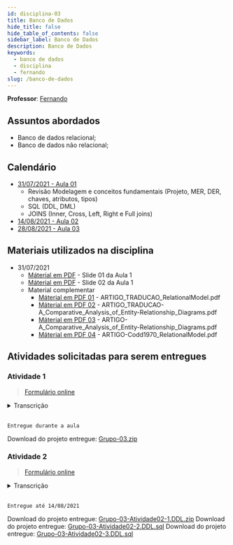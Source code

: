 ```yaml
---
id: disciplina-03
title: Banco de Dados
hide_title: false
hide_table_of_contents: false
sidebar_label: Banco de Dados
description: Banco de Dados
keywords:
  - banco de dados
  - disciplina
  - fernando
slug: /banco-de-dados
---
```


**Professor**: [Fernando](/professores/fernando)

## Assuntos abordados

- Banco de dados relacional;
- Banco de dados não relacional;

## Calendário

- [31/07/2021 - Aula 01](/blog/9)
  - Revisão Modelagem e conceitos fundamentais (Projeto, MER, DER, chaves, atributos, tipos)
  - SQL (DDL, DML)
  - JOINS (Inner, Cross, Left, Right e Full joins)
- [14/08/2021 - Aula 02](#)
- [28/08/2021 - Aula 03](#)


## Materiais utilizados na disciplina
- 31/07/2021
  - [Máterial em PDF](/docs/aula-9/Aula-01.01-BDs-31_07.pdf) - Slide 01 da Aula 1
  - [Máterial em PDF](/docs/aula-9/Aula-01.02-BDs-31_07.pdf) - Slide 02 da Aula 1
  - Material complementar
    - [Máterial em PDF 01](/docs/aula-9/ARTIGO_TRADUCAO_RelationalModel.pdf) - ARTIGO_TRADUCAO_RelationalModel.pdf
    - [Máterial em PDF 02](/docs/aula-9/ARTIGO_TRADUCAO-A_Comparative_Analysis_of_Entity-Relationship_Diagrams.pdf) - ARTIGO_TRADUCAO-A_Comparative_Analysis_of_Entity-Relationship_Diagrams.pdf
    - [Máterial em PDF 03](/docs/aula-9/ARTIGO-A_Comparative_Analysis_of_Entity-Relationship_Diagrams.pdf) - ARTIGO-A_Comparative_Analysis_of_Entity-Relationship_Diagrams.pdf
    - [Máterial em PDF 04](/docs/aula-9/ARTIGO-Codd1970_RelationalModel.pdf) - ARTIGO-Codd1970_RelationalModel.pdf

## Atividades solicitadas para serem entregues


### Atividade 1 

> [Formulário online](https://docs.google.com/forms/d/17hIuwtWFqHDxC8TTlHgei17IzcSJO8xCUaR4cGdGqaQ/viewform)

<details><summary>Transcrição</summary>
<p>
<small>
A partir dos conceitos estudados, com base no material de apoio e consultas, pede-se a elaboração de um modelo físico (entidades, atributos, tipos e relacionamentos) de um banco de dados com tema livre.

A atividade pode ser feita em grupos de até 5 pessoas. 

Defina um tema no grupo, ou seja um “Minimundo”, descreva esse minimundo e implemente usando o StarUML (New File From Template -> 
Data Model) o modelo físico adequado.

Como não teremos os modelos conceituais nem o lógico para auxiliar, escolha um tema que vocês tenham domínio para permitir a construção adequada do modelo. 
</small>
</p>
</details>  
<br />

```Entregue durante a aula```

Download do projeto entregue: [Grupo-03.zip](/docs/aula-9/Grupo-03.zip)

### Atividade 2 

> [Formulário online](https://docs.google.com/forms/d/e/1FAIpQLScXz4f0UvfNa8bTgN0TFvtIILmeUa4ThopJGGDHKKDiHfDu6g/viewform)

<details><summary>Transcrição</summary>
<p>
<small>
INSTRUÇÕES: 

CONSIDERE O SEGUINTE MINIMUNDO:

A empresa de agronegócio AgriTray deseja construir um sistema para que os funcionários de campo registrem internamente relatos positivos ou de aprendizados obtidos em atendimento aos agricultores. A ideia é criar uma base de conhecimento com base nas experiências de campo dos seus veterinários, agrônomos e técnicos. O sistema deve funcionar como uma rede social onde o usuário terá um perfil com nome e função (ex: José - Agrônomo). Esse perfil poderá fazer posts de textos, fotos e vídeos curtos, sempre identificando o local do registro, área ou segmento dentro da empresa (suíno, aves, grãos, etc) e definindo tags sobre o conteúdo, como por exemplo #ração, #tratamento_virose, #gripe, #aumento_produção, etc. Um usuário poderá ver todos os posts e marcar os seus preferidos para ver depois. 

A partir do minimundo acima, faça:
1 - Construa um projeto físico de banco de dados relacional que atenda os requisitos. Dados não apresentados podem ser complementados com seu conhecimento sobre o tema ou pesquisas complementares. Implemente as principais entidades envolvido para resolver o problema principal. 

2 - Escreva o código DDL para a construção do banco, criando as restrições de Chave primária, Chave estrangeira e Checks para cada campo necessário

3 - Escreva um código e entregue em um arquivo único, identificando cada item:  
  3.1 - Drope (exclua) e construa novamente ao menos uma tabela  
  3.2 - Altere o tipo de dado de três campos em quaisquer tabelas  
  3.3 - Altere/adicione a restrição (CHECK) de outros três campos em quaisquer tabelas  
  3.4 - Altere o nome das colunas que são PK para "ID_nome da coluna"  
  3.5 - Adicione duas colunas em quaisquer tabelas

Use a documentação do PostgreSQL 13 e os materiais da aula.
https://www.postgresql.org/docs/13/ddl.html

Obs: alguns itens 3 não vimos em sala. Irei colocar no slide SQL ao longo da semana. Porém podem usar a documentação a fim de sanar dúvidas. 

Obs2: Para fazer a modelagem e o como resolver o desafio proposto, utilize a criatividade sobre como a melhor forma de organizar os dados, pensando na recuperação das informações ali contidas.
</small>
</p>
</details>  
<br />

```Entregue até 14/08/2021```

Download do projeto entregue: [Grupo-03-Atividade02-1.DDL.zip](/docs/aula-9/Grupo-03-Atividade02-1.DDL.zip)
Download do projeto entregue: [Grupo-03-Atividade02-2.DDL.sql](/docs/aula-9/Grupo-03-Atividade02-2.DDL.sql)
Download do projeto entregue: [Grupo-03-Atividade02-3.DDL.sql](/docs/aula-9/Grupo-03-Atividade02-3.DDL.sql)
